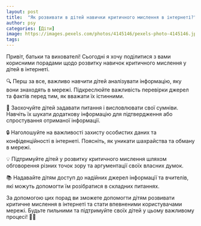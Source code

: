 ```yaml
---
layout: post
title:  "Як розвивати в дітей навички критичного мислення в інтернеті?"
author: psy
categories: [Діти]
image: https://images.pexels.com/photos/4145146/pexels-photo-4145146.jpeg?auto=compress&cs=tinysrgb&fit=crop&h=627&w=1200
tags: 
---
```


Привіт, батьки та вихователі! Сьогодні я хочу поділитися з вами корисними порадами щодо розвитку навичок критичного мислення у дітей в інтернеті. 

🔍 Перш за все, важливо навчити дітей аналізувати інформацію, яку вони знаходять в мережі. Підкреслюйте важливість перевірки джерел та фактів перед тим, як вважати їх істинними.

🤔 Заохочуйте дітей задавати питання і висловлювати свої сумніви. Навчіть їх шукати додаткову інформацію для підтвердження або спростування отриманої інформації.

🔒 Наголошуйте на важливості захисту особистих даних та конфіденційності в інтернеті. Поясніть, як уникати шахрайства та обману в мережі.

💡 Підтримуйте дітей у розвитку критичного мислення шляхом обговорення різних точок зору та аргументації своїх власних думок.

📚 Надавайте дітям доступ до надійних джерел інформації та вчителів, які можуть допомогти їм розібратися в складних питаннях.

За допомогою цих порад ви зможете допомогти дітям розвивати критичне мислення в інтернеті та стати впевненими користувачами мережі. Будьте пильними та підтримуйте своїх дітей у цьому важливому процесі! 🧠🌐


